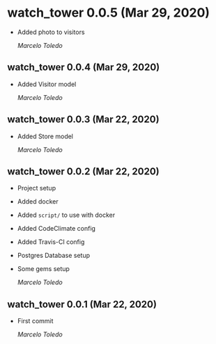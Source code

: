 # watch_tower 0.0.5 (Mar 29, 2020)

* Added photo to visitors

  *Marcelo Toledo*

## watch_tower 0.0.4 (Mar 29, 2020)

* Added Visitor model

  *Marcelo Toledo*

## watch_tower 0.0.3 (Mar 22, 2020)

* Added Store model

  *Marcelo Toledo*

## watch_tower 0.0.2 (Mar 22, 2020)

* Project setup
* Added docker
* Added `script/` to use with docker
* Added CodeClimate config
* Added Travis-CI config
* Postgres Database setup
* Some gems setup

  *Marcelo Toledo*

## watch_tower 0.0.1 (Mar 22, 2020)

* First commit

  *Marcelo Toledo*
